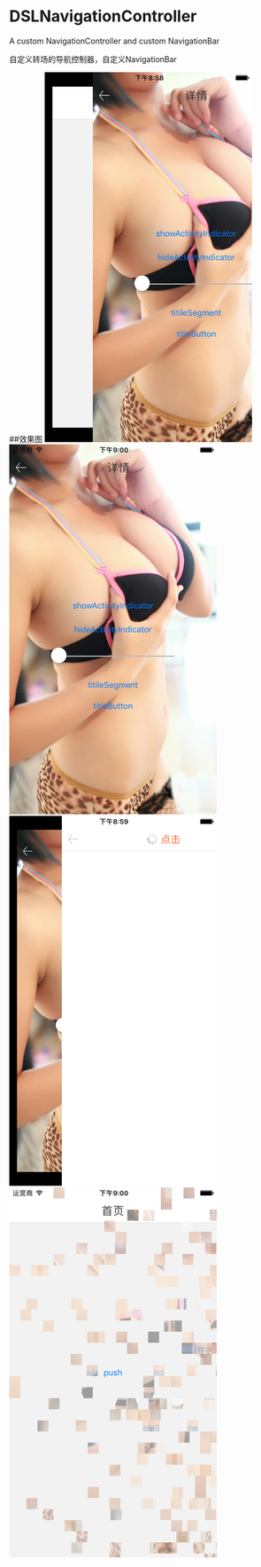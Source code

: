 # DSLNavigationController
A custom NavigationController and custom NavigationBar

自定义转场的导航控制器，自定义NavigationBar

##效果图
![](https://github.com/dengshunlai/DSLNavigationController/raw/master/1.png)
![](https://github.com/dengshunlai/DSLNavigationController/raw/master/2.png)
![](https://github.com/dengshunlai/DSLNavigationController/raw/master/3.png)
![](https://github.com/dengshunlai/DSLNavigationController/raw/master/4.png)
